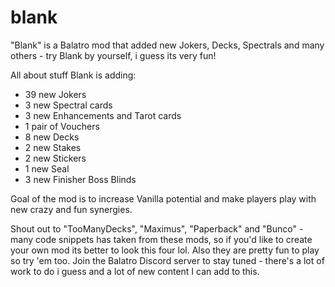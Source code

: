 # blank
"Blank" is a Balatro mod that added new Jokers, Decks, Spectrals and many others - try Blank by yourself, i guess its very fun!

All about stuff Blank is adding:
- 39 new Jokers
- 3 new Spectral cards
- 3 new Enhancements and Tarot cards
- 1 pair of Vouchers
- 8 new Decks
- 2 new Stakes
- 2 new Stickers
- 1 new Seal
- 3 new Finisher Boss Blinds

Goal of the mod is to increase Vanilla potential and make players play with new crazy and fun synergies.

Shout out to "TooManyDecks", "Maximus", "Paperback" and "Bunco" - many code snippets has taken from these mods, so if you'd like to create your own mod its better to look this four lol. Also they are pretty fun to play so try 'em too.
Join the Balatro Discord server to stay tuned - there's a lot of work to do i guess and a lot of new content I can add to this.
